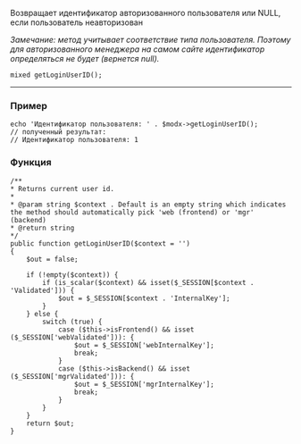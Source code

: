 Возвращает идентификатор авторизованного пользователя или NULL, если пользователь неавторизован

*Замечание: метод учитывает соответствие типа пользователя. Поэтому для авторизованного менеджера на самом сайте идентификатор определяться не будет (вернется null).*

`mixed getLoginUserID();`

***

### Пример

```
echo 'Идентификатор пользователя: ' . $modx->getLoginUserID(); 
// полученный результат: 
// Идентификатор пользователя: 1
```

### Функция

```
/**
* Returns current user id.
*
* @param string $context . Default is an empty string which indicates the method should automatically pick 'web (frontend) or 'mgr' (backend)
* @return string
*/
public function getLoginUserID($context = '')
{
	$out = false;

	if (!empty($context)) {
		if (is_scalar($context) && isset($_SESSION[$context . 'Validated'])) {
			$out = $_SESSION[$context . 'InternalKey'];
		}
	} else {
		switch (true) {
			case ($this->isFrontend() && isset ($_SESSION['webValidated'])): {
				$out = $_SESSION['webInternalKey'];
				break;
			}
			case ($this->isBackend() && isset ($_SESSION['mgrValidated'])): {
				$out = $_SESSION['mgrInternalKey'];
				break;
			}
		}
	}
	return $out;
}
```

